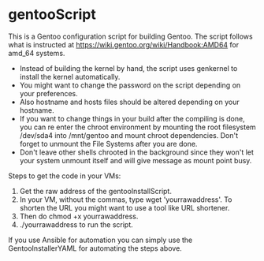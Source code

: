 # gentooScript

This is a Gentoo configuration script for building Gentoo. The script follows what is instructed at https://wiki.gentoo.org/wiki/Handbook:AMD64 for amd_64 systems.
 - Instead of building the kernel by hand, the script uses genkernel to install the kernel automatically.
 - You might want to change the password on the script depending on your preferences.
 - Also hostname and hosts files should be altered depending on your hostname.
 - If you want to change things in your build after the compiling is done, you can re enter the chroot environment by mounting the root filesystem /dev/sda4 into /mnt/gentoo and mount chroot dependencies. Don't forget to unmount the File Systems after you are done.
 - Don't leave other shells chrooted in the background since they won't let your system unmount itself and will give message as mount point busy.
 
 Steps to get the code in your VMs:
 
 1) Get the raw address of the gentooInstallScript.
 2) In your VM, without the commas, type wget 'yourrawaddress'.
   To shorten the URL you might want to use a tool like URL shortener.
 3) Then do chmod +x yourrawaddress.
 4) ./yourrawaddress to run the script.

If you use Ansible for automation you can simply use the GentooInstallerYAML for automating the steps above.
